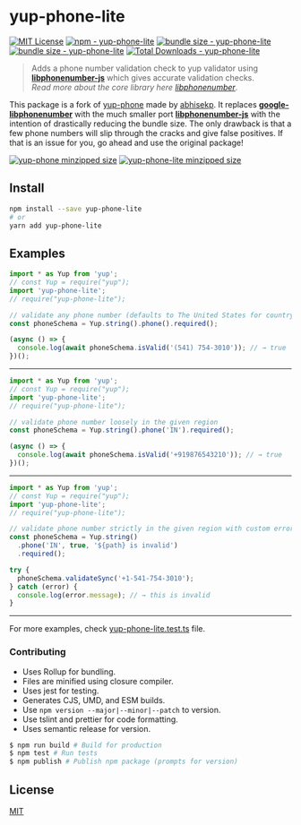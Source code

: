 # yup-phone-lite

[![MIT License](https://badgen.net/github/license/csandman/yup-phone-lite 'MIT License')](LICENSE)
[![npm - yup-phone-lite](https://img.shields.io/npm/v/yup-phone-lite 'yup-phone-lite npm')](https://www.npmjs.com/package/yup-phone-lite)
[![bundle size - yup-phone-lite](https://badgen.net/bundlephobia/min/yup-phone-lite 'yup-phone-lite bundlephobia')](https://bundlephobia.com/result?p=yup-phone-lite)
[![bundle size - yup-phone-lite](https://badgen.net/bundlephobia/minzip/yup-phone-lite 'yup-phone-lite bundlephobia')](https://bundlephobia.com/result?p=yup-phone-lite)
[![Total Downloads - yup-phone-lite](https://badgen.net/npm/dt/yup-phone-lite?color=blue 'yup-phone-lite npm downloads')](https://bundlephobia.com/result?p=yup-phone-lite)

> Adds a phone number validation check to yup validator using [**libphonenumber-js**](https://www.npmjs.com/package/libphonenumber-js) which gives accurate validation checks.  
> _Read more about the core library here_ [_libphonenumber_](https://github.com/googlei18n/libphonenumber/blob/master/README.md#readme).

This package is a fork of [yup-phone](https://github.com/abhisekp/yup-phone) made by [abhisekp](https://github.com/abhisekp). It replaces [**google-libphonenumber**](https://www.npmjs.com/package/google-libphonenumber) with the much smaller port [**libphonenumber-js**](https://www.npmjs.com/package/libphonenumber-js) with the intention of drastically reducing the bundle size. The only drawback is that a few phone numbers will slip through the cracks and give false positives. If that is an issue for you, go ahead and use the original package!

[![yup-phone minzipped size](https://badgen.net/bundlephobia/minzip/yup-phone?label=yup-phone 'yup-phone bundlephobia')](https://bundlephobia.com/result?p=yup-phone)
[![yup-phone-lite minzipped size](https://badgen.net/bundlephobia/minzip/yup-phone-lite?label=yup-phone-lite 'yup-phone-lite bundlephobia')](https://bundlephobia.com/result?p=yup-phone-lite)

## Install

```sh
npm install --save yup-phone-lite
# or
yarn add yup-phone-lite
```

## Examples

```js
import * as Yup from 'yup';
// const Yup = require("yup");
import 'yup-phone-lite';
// require("yup-phone-lite");

// validate any phone number (defaults to The United States for country)
const phoneSchema = Yup.string().phone().required();

(async () => {
  console.log(await phoneSchema.isValid('(541) 754-3010')); // → true
})();
```

---

```js
import * as Yup from 'yup';
// const Yup = require("yup");
import 'yup-phone-lite';
// require("yup-phone-lite");

// validate phone number loosely in the given region
const phoneSchema = Yup.string().phone('IN').required();

(async () => {
  console.log(await phoneSchema.isValid('+919876543210')); // → true
})();
```

---

```js
import * as Yup from 'yup';
// const Yup = require("yup");
import 'yup-phone-lite';
// require("yup-phone-lite");

// validate phone number strictly in the given region with custom error message
const phoneSchema = Yup.string()
  .phone('IN', true, '${path} is invalid')
  .required();

try {
  phoneSchema.validateSync('+1-541-754-3010');
} catch (error) {
  console.log(error.message); // → this is invalid
}
```

---

For more examples, check [yup-phone-lite.test.ts](src/yup-phone-lite.test.ts) file.

### Contributing

- Uses Rollup for bundling.
- Files are minified using closure compiler.
- Uses jest for testing.
- Generates CJS, UMD, and ESM builds.
- Use `npm version --major|--minor|--patch` to version.
- Use tslint and prettier for code formatting.
- Uses semantic release for version.

```sh
$ npm run build # Build for production
$ npm test # Run tests
$ npm publish # Publish npm package (prompts for version)
```

## License

[MIT](LICENSE)
